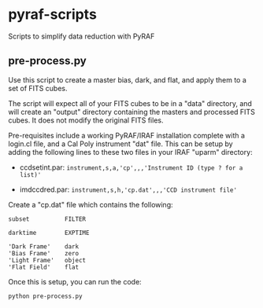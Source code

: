 # pyraf-scripts
Scripts to simplify data reduction with PyRAF

## pre-process.py
Use this script to create a master bias, dark, and flat, and apply them to a set of FITS cubes.

The script will expect all of your FITS cubes to be in a "data" directory, and will create an "output" directory containing the masters and processed FITS cubes. It does not modify the original FITS files.

Pre-requisites include a working PyRAF/IRAF installation complete with a login.cl file, and a Cal Poly instrument "dat" file. This can be setup by adding the following lines to these two files in your IRAF "uparm" directory:

* ccdsetint.par:
`instrument,s,a,'cp',,,'Instrument ID (type ? for a list)'`

* imdccdred.par:
`instrument,s,h,'cp.dat',,,'CCD instrument file'`

Create a "cp.dat" file which contains the following:

    subset          FILTER

    darktime        EXPTIME

    'Dark Frame'    dark
    'Bias Frame'    zero
    'Light Frame'   object
    'Flat Field'    flat

Once this is setup, you can run the code:

`python pre-process.py`
